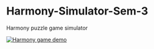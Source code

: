 # Harmony-Simulator-Sem-3
Harmony puzzle game simulator

[![Harmony game demo](http://img.youtube.com/vi/NJ4jnWYIzC0/0.jpg)](http://www.youtube.com/watch?v=NJ4jnWYIzC0)
